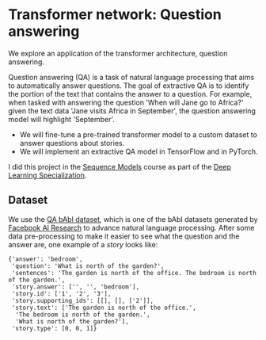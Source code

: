 # Transformer network: Question answering
We explore an application of the transformer architecture, question answering.

Question answering (QA) is a task of natural language processing that aims to automatically answer questions. The goal of extractive QA is to identify the portion of the text that contains the answer to a question. For example, when tasked with answering the question 'When will Jane go to Africa?' given the text data 'Jane visits Africa in September', the question answering model will highlight 'September'.

- We will fine-tune a pre-trained transformer model to a custom dataset to answer questions about stories.
- We will implement an extractive QA model in TensorFlow and in PyTorch.

I did this project in the [Sequence Models](https://www.coursera.org/learn/nlp-sequence-models) course as part of the [Deep Learning Specialization](https://www.coursera.org/specializations/deep-learning).

## Dataset
We use the [QA bAbI dataset](https://research.fb.com/downloads/babi/), which is one of the bAbI datasets generated by [Facebook AI Research](https://ai.facebook.com/) to advance natural language processing. After some data pre-processing to make it easier to see what the question and the answer are, one example of a *story* looks like:
```
{'answer': 'bedroom',
 'question': 'What is north of the garden?',
 'sentences': 'The garden is north of the office. The bedroom is north of the garden.',
 'story.answer': ['', '', 'bedroom'],
 'story.id': ['1', '2', '3'],
 'story.supporting_ids': [[], [], ['2']],
 'story.text': ['The garden is north of the office.',
  'The bedroom is north of the garden.',
  'What is north of the garden?'],
 'story.type': [0, 0, 1]}
 ```
 
 
